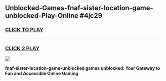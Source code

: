 
## Unblocked-Games-fnaf-sister-location-game-unblocked-Play-Online #4jc29
<h3>
<a href="https://news.freeplayer.one?title=fnaf-sister-location-game-unblocked&ref=3">CLICK TO PLAY</a></h3>
<hr>

<h3>
<a href="https://news.freeplayer.one?title=fnaf-sister-location-game-unblocked&ref=3">CLICK 2 PLAY</a>
  
</h3>

<a href="https://news.freeplayer.one?title=fnaf-sister-location-game-unblocked&ref=3"><img src="https://clearcache.store/games.png"></a>


**fnaf-sister-location-game-unblocked games unblocked: Your Gateway to Fun and Accessible Online Gaming**
